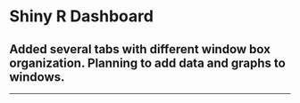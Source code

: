 # Shiny R Dashboard 
Added several tabs with different window box organization.
Planning to add data and graphs to windows.
---
---
